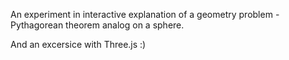 An experiment in interactive explanation of a geometry problem - Pythagorean theorem analog on a sphere.

And an excersice with Three.js :)